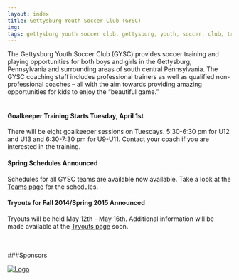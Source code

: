 ```yaml
---
layout: index
title: Gettysburg Youth Soccer Club (GYSC)
img: 
tags: gettysburg youth soccer club, gettysburg, youth, soccer, club, training, playing, pennsylvania
---
```

The Gettysburg Youth Soccer Club (GYSC) provides soccer training and playing opportunities for both boys and girls in the Gettysburg, Pennsylvania and surrounding areas of south central Pennsylvania. The GYSC coaching staff includes professional trainers as well as qualified non-professional coaches – all with the aim towards providing amazing opportunities for kids to enjoy the “beautiful game.”  
<br>

#### Goalkeeper Training Starts Tuesday, April 1st
There will be eight goalkeeper sessions on Tuesdays. 5:30-6:30 pm for U12 and U13 and 6:30-7:30 pm for U9-U11. Contact your coach if you are interested in the training.

#### Spring Schedules Announced
Schedules for all GYSC teams are available now available. Take a look at the [Teams page](http://gettysburgyouthsoccer.org/teams/) for the schedules.

#### Tryouts for Fall 2014/Spring 2015 Announced
Tryouts will be held May 12th - May 16th. Additional information will be made available at the [Tryouts page](http://gettysburgyouthsoccer.org/tryouts/) soon.
<br>
<br>
<br>

###Sponsors


<a href="http://www.bluegraybargrill.com/"><img src="http://www.bluegraybargrill.com/bluegray/wp-content/uploads/2012/06/bgbg-gry5.png" alt="Logo"></a>



